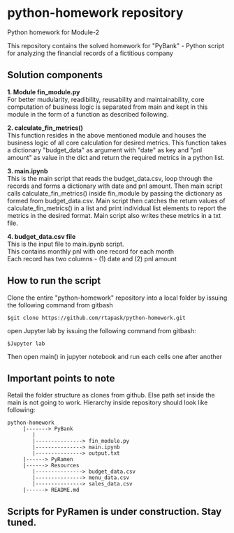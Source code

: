 # python-homework repository
Python homework for Module-2

This repository contains the solved homework for "PyBank" - Python script for analyzing the financial records of a fictitious company 

## Solution components
**1. Module fin_module.py** <br>
For better mudularity, readibility, reusability and maintainability, core computation of business logic is separated from main and kept in this module in the form of a function as described following.

**2. calculate_fin_metrics()** <br>
This function resides in the above mentioned module and houses the business logic of all core calculation for desired metrics.
This function takes a dictionary "budget_data" as argument with "date" as key and "pnl amount" as value in the dict and 
return the required metrics in a python list.

**3. main.ipynb** <br>
This is the main script that reads the budget_data.csv, loop through the records and forms a dictionary with date and pnl amount. 
Then main script calls calculate_fin_metrics() inside fin_module by passing the dictionary as formed from budget_data.csv.
Main script then catches the return values of calculate_fin_metrics() in a list and print individual list elements to report the metrics in the desired format.
Main script also writes these metrics in a txt file.

**4. budget_data.csv file** <br>
This is the input file to main.ipynb script. <br>
This contains monthly pnl with one record for each month <br>
Each record has two columns - (1) date and  (2) pnl amount 

## How to run the script <br>
Clone the entire "python-homework" repository into a local folder by issuing the following command from gitbash <br>
```
$git clone https://github.com/rtapask/python-homework.git
```
open Jupyter lab by issuing the following command from gitbash: <br>
```
$Jupyter lab
```

Then open main() in jupyter notebook and run each cells one after another

## Important points to note <br>
Retail the folder structure as clones from github. Else path set inside the main is not going to work. 
Hierarchy inside repository should look like following:
```
python-homework 
     |-------> PyBank 
        | 
        |---------------> fin_module.py 
        |---------------> main.ipynb 
        |---------------> output.txt 
     |------> PyRamen 
     |------> Resources 
        |---------------> budget_data.csv 
        |---------------> menu_data.csv 
        |---------------> sales_data.csv 
     |------> README.md 
```

## Scripts for PyRamen is under construction. Stay tuned. 



